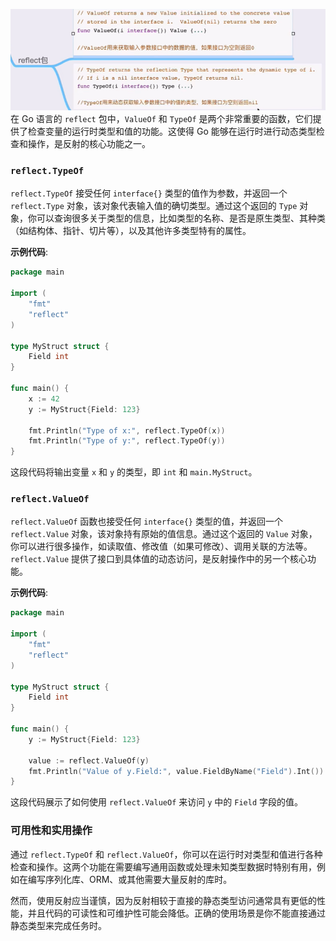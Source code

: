 ![reflect](./imgs/reflect.png)  
在 Go 语言的 `reflect` 包中，`ValueOf` 和 `TypeOf` 是两个非常重要的函数，它们提供了检查变量的运行时类型和值的功能。这使得 Go 能够在运行时进行动态类型检查和操作，是反射的核心功能之一。

### `reflect.TypeOf`

`reflect.TypeOf` 接受任何 `interface{}` 类型的值作为参数，并返回一个 `reflect.Type` 对象，该对象代表输入值的确切类型。通过这个返回的 `Type` 对象，你可以查询很多关于类型的信息，比如类型的名称、是否是原生类型、其种类（如结构体、指针、切片等），以及其他许多类型特有的属性。

**示例代码**:

```go
package main

import (
    "fmt"
    "reflect"
)

type MyStruct struct {
    Field int
}

func main() {
    x := 42
    y := MyStruct{Field: 123}

    fmt.Println("Type of x:", reflect.TypeOf(x))
    fmt.Println("Type of y:", reflect.TypeOf(y))
}
```

这段代码将输出变量 `x` 和 `y` 的类型，即 `int` 和 `main.MyStruct`。

### `reflect.ValueOf`

`reflect.ValueOf` 函数也接受任何 `interface{}` 类型的值，并返回一个 `reflect.Value` 对象，该对象持有原始的值信息。通过这个返回的 `Value` 对象，你可以进行很多操作，如读取值、修改值（如果可修改）、调用关联的方法等。`reflect.Value` 提供了接口到具体值的动态访问，是反射操作中的另一个核心功能。

**示例代码**:

```go
package main

import (
    "fmt"
    "reflect"
)

type MyStruct struct {
    Field int
}

func main() {
    y := MyStruct{Field: 123}

    value := reflect.ValueOf(y)
    fmt.Println("Value of y.Field:", value.FieldByName("Field").Int())
}
```

这段代码展示了如何使用 `reflect.ValueOf` 来访问 `y` 中的 `Field` 字段的值。

### 可用性和实用操作

通过 `reflect.TypeOf` 和 `reflect.ValueOf`，你可以在运行时对类型和值进行各种检查和操作。这两个功能在需要编写通用函数或处理未知类型数据时特别有用，例如在编写序列化库、ORM、或其他需要大量反射的库时。

然而，使用反射应当谨慎，因为反射相较于直接的静态类型访问通常具有更低的性能，并且代码的可读性和可维护性可能会降低。正确的使用场景是你不能直接通过静态类型来完成任务时。